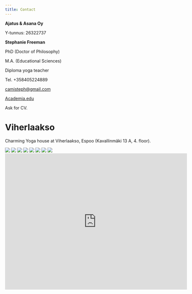 ```yaml
---
title: Contact
---
```


**Ajatus & Asana Oy**

Y-tunnus: 26322737


**Stephanie Freeman**

PhD (Doctor of Philosophy)

M.A. (Educational Sciences)

Diploma yoga teacher

Tel. +358405224889

[camisteph@gmail.com](mailto:camisteph@gmail.com)

[Academia.edu](http://helsinki.academia.edu/NStephanieFreeman)

Ask for CV.

**Viherlaakso**
===============

Charming Yoga house at Viherlaakso, Espoo (Kavallinmäki 13 A, 4. floor).

<div class="tilat">
<image class="side-image" src="/img/viher1.jpg"/>
<image class="side-image" src="/img/viher2.jpg"/>
<image class="side-image" src="/img/viher3.jpg"/>
<image class="side-image" src="/img/viher4.jpg"/>
<image class="side-image" src="/img/viher5.jpg"/>
<image class="side-image" src="/img/viher6.jpg"/>
<image class="side-image" src="/img/viher7.jpg"/>
<image class="side-image" src="/img/gongi.jpg"/>
</div>

<iframe src="https://www.google.com/maps/embed?pb=!1m18!1m12!1m3!1d1981.3967192994915!2d24.7372834!3d60.223812499999866!2m3!1f0!2f0!3f0!3m2!1i1024!2i768!4f13.1!3m3!1m2!1s0x468df41ce1bf5bc1%3A0xe885cd13348378e2!2sKavallinm%C3%A4ki+13%2C+02710+Espoo!5e0!3m2!1sfi!2sfi!4v1405882203459" width="600" height="450" frameborder="0" style="border:0" class="location-map"></iframe>

